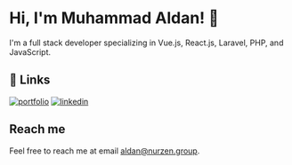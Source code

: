 # Hi, I'm Muhammad Aldan! 👋

I'm a full stack developer specializing in Vue.js, React.js, Laravel, PHP, and JavaScript.

## 🔗 Links

[![portfolio](https://img.shields.io/badge/my_portfolio-000?style=for-the-badge&logo=ko-fi&logoColor=white)](https://aldan.nurzen.group/)
[![linkedin](https://img.shields.io/badge/linkedin-0A66C2?style=for-the-badge&logo=linkedin&logoColor=white)](https://www.linkedin.com/in/muhammad-aldan-55a29118b/)

## Reach me

Feel free to reach me at email aldan@nurzen.group.

